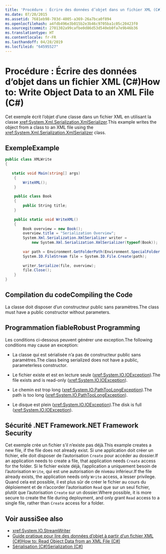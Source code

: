 ```yaml
---
title: 'Procédure : Écrire des données d’objet dans un fichier XML (C#)'
ms.date: 07/20/2015
ms.assetid: 7681eb98-703d-4005-a369-26a7bca0f894
ms.openlocfilehash: a4fdb496e3b015b2e3b46c9705ba1c05c20423f0
ms.sourcegitcommit: 2701302a99cafbe0d86d53d540eb0fa7e9b46b36
ms.translationtype: HT
ms.contentlocale: fr-FR
ms.lasthandoff: 04/28/2019
ms.locfileid: "64595527"
---
```

# <a name="how-to-write-object-data-to-an-xml-file-c"></a><span data-ttu-id="fa07e-102">Procédure : Écrire des données d’objet dans un fichier XML (C#)</span><span class="sxs-lookup"><span data-stu-id="fa07e-102">How to: Write Object Data to an XML File (C#)</span></span>
<span data-ttu-id="fa07e-103">Cet exemple écrit l’objet d’une classe dans un fichier XML en utilisant la classe <xref:System.Xml.Serialization.XmlSerializer>.</span><span class="sxs-lookup"><span data-stu-id="fa07e-103">This example writes the object from a class to an XML file using the <xref:System.Xml.Serialization.XmlSerializer> class.</span></span>  
  
## <a name="example"></a><span data-ttu-id="fa07e-104">Exemple</span><span class="sxs-lookup"><span data-stu-id="fa07e-104">Example</span></span>  
  
```csharp  
public class XMLWrite  
{  
  
   static void Main(string[] args)  
    {  
        WriteXML();  
    }  
  
    public class Book  
    {  
        public String title;   
    }  
  
    public static void WriteXML()  
    {  
        Book overview = new Book();  
        overview.title = "Serialization Overview";  
        System.Xml.Serialization.XmlSerializer writer =   
            new System.Xml.Serialization.XmlSerializer(typeof(Book));  
  
        var path = Environment.GetFolderPath(Environment.SpecialFolder.MyDocuments) + "//SerializationOverview.xml";  
        System.IO.FileStream file = System.IO.File.Create(path);  
  
        writer.Serialize(file, overview);  
        file.Close();  
    }  
}  
```  
  
## <a name="compiling-the-code"></a><span data-ttu-id="fa07e-105">Compilation du code</span><span class="sxs-lookup"><span data-stu-id="fa07e-105">Compiling the Code</span></span>  
 <span data-ttu-id="fa07e-106">La classe doit disposer d’un constructeur public sans paramètres.</span><span class="sxs-lookup"><span data-stu-id="fa07e-106">The class must have a public constructor without parameters.</span></span>  
  
## <a name="robust-programming"></a><span data-ttu-id="fa07e-107">Programmation fiable</span><span class="sxs-lookup"><span data-stu-id="fa07e-107">Robust Programming</span></span>  
 <span data-ttu-id="fa07e-108">Les conditions ci-dessous peuvent générer une exception.</span><span class="sxs-lookup"><span data-stu-id="fa07e-108">The following conditions may cause an exception:</span></span>  
  
- <span data-ttu-id="fa07e-109">La classe qui est sérialisée n’a pas de constructeur public sans paramètres.</span><span class="sxs-lookup"><span data-stu-id="fa07e-109">The class being serialized does not have a public, parameterless constructor.</span></span>  
  
- <span data-ttu-id="fa07e-110">Le fichier existe et est en lecture seule (<xref:System.IO.IOException>).</span><span class="sxs-lookup"><span data-stu-id="fa07e-110">The file exists and is read-only (<xref:System.IO.IOException>).</span></span>  
  
- <span data-ttu-id="fa07e-111">Le chemin est trop long (<xref:System.IO.PathTooLongException>).</span><span class="sxs-lookup"><span data-stu-id="fa07e-111">The path is too long (<xref:System.IO.PathTooLongException>).</span></span>  
  
- <span data-ttu-id="fa07e-112">Le disque est plein (<xref:System.IO.IOException>).</span><span class="sxs-lookup"><span data-stu-id="fa07e-112">The disk is full (<xref:System.IO.IOException>).</span></span>  
  
## <a name="net-framework-security"></a><span data-ttu-id="fa07e-113">Sécurité .NET Framework</span><span class="sxs-lookup"><span data-stu-id="fa07e-113">.NET Framework Security</span></span>  
 <span data-ttu-id="fa07e-114">Cet exemple crée un fichier s’il n’existe pas déjà.</span><span class="sxs-lookup"><span data-stu-id="fa07e-114">This example creates a new file, if the file does not already exist.</span></span> <span data-ttu-id="fa07e-115">Si une application doit créer un fichier, elle doit disposer de l’autorisation `Create` pour accéder au dossier.</span><span class="sxs-lookup"><span data-stu-id="fa07e-115">If an application needs to create a file, that application needs `Create` access for the folder.</span></span> <span data-ttu-id="fa07e-116">Si le fichier existe déjà, l’application a uniquement besoin de l’autorisation `Write`, qui est une autorisation de niveau inférieur.</span><span class="sxs-lookup"><span data-stu-id="fa07e-116">If the file already exists, the application needs only `Write` access, a lesser privilege.</span></span> <span data-ttu-id="fa07e-117">Quand cela est possible, il est plus sûr de créer le fichier au cours du déploiement et de n’accorder l’autorisation `Read` que sur un seul fichier, plutôt que l’autorisation `Create` sur un dossier.</span><span class="sxs-lookup"><span data-stu-id="fa07e-117">Where possible, it is more secure to create the file during deployment, and only grant `Read` access to a single file, rather than `Create` access for a folder.</span></span>  
  
## <a name="see-also"></a><span data-ttu-id="fa07e-118">Voir aussi</span><span class="sxs-lookup"><span data-stu-id="fa07e-118">See also</span></span>

- <xref:System.IO.StreamWriter>
- [<span data-ttu-id="fa07e-119">Guide pratique pour lire des données d’objet à partir d’un fichier XML (C#)</span><span class="sxs-lookup"><span data-stu-id="fa07e-119">How to: Read Object Data from an XML File (C#)</span></span>](../../../../csharp/programming-guide/concepts/serialization/how-to-read-object-data-from-an-xml-file.md)
- [<span data-ttu-id="fa07e-120">Sérialisation (C#)</span><span class="sxs-lookup"><span data-stu-id="fa07e-120">Serialization (C#)</span></span>](../../../../csharp/programming-guide/concepts/serialization/index.md)
